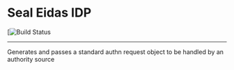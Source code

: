 Seal Eidas IDP
====================

[![Build Status](https://travis-ci.org/EC-SEAL/idp-edugain.svg?branch=master)

---------

Generates and passes a standard authn request object to be handled by an authority source